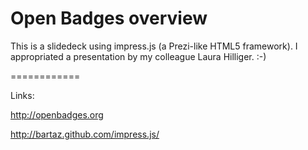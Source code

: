 Open Badges overview
============

This is a slidedeck using impress.js (a Prezi-like HTML5 framework). I appropriated a presentation by my colleague Laura Hilliger. :-)

============

Links:

http://openbadges.org 

http://bartaz.github.com/impress.js/